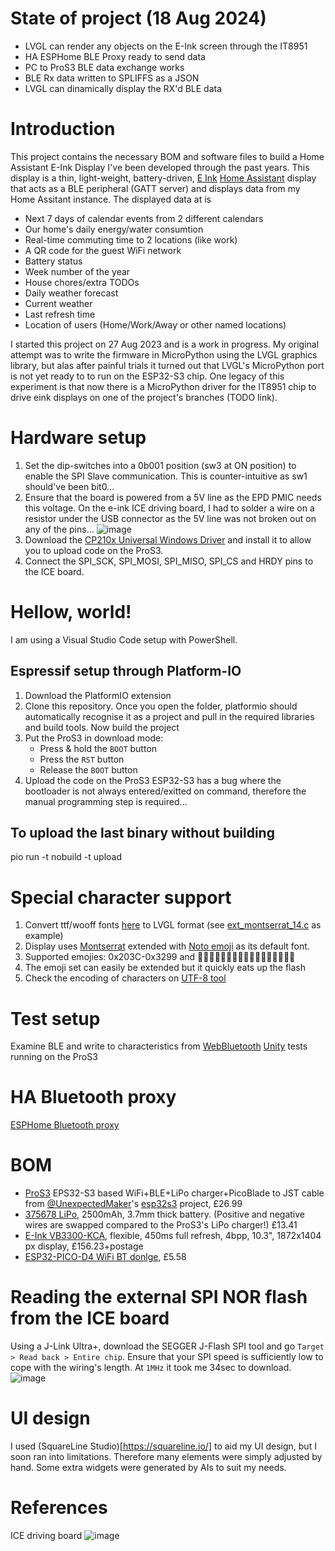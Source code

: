 # State of project (18 Aug 2024)
- LVGL can render any objects on the E-Ink screen through the IT8951
- HA ESPHome BLE Proxy ready to send data
- PC to ProS3 BLE data exchange works
- BLE Rx data written to SPLIFFS as a JSON
- LVGL can dinamically display the RX'd BLE data

# Introduction
This project contains the necessary BOM and software files to build a Home Assistant E-Ink Display I've been developed through the past years. This display is a thin, light-weight, battery-driven, [E Ink](https://www.eink.com/) [Home Assistant](https://www.home-assistant.io/) display that acts as a BLE peripheral (GATT server) and displays data from my Home Assitant instance. The displayed data at is
- Next 7 days of calendar events from 2 different calendars
- Our home's daily energy/water consumtion
- Real-time commuting time to 2 locations (like work)
- A QR code for the guest WiFi network
- Battery status
- Week number of the year
- House chores/extra TODOs
- Daily weather forecast
- Current weather
- Last refresh time
- Location of users (Home/Work/Away or other named locations)

I started this project on 27 Aug 2023 and is a work in progress. My original attempt was to write the firmware in MicroPython using the LVGL graphics library, but alas after painful trials it turned out that LVGL's MicroPython port is not yet ready to to run on the ESP32-S3 chip. One legacy of this experiment is that now there is a MicroPython driver for the IT8951 chip to drive eink displays on one of the project's branches (TODO link).

# Hardware setup
1. Set the dip-switches into a 0b001 position (sw3 at ON position) to enable the SPI Slave communication. This is counter-intuitive as sw1 should've been bit0...
2. Ensure that the board is powered from a 5V line as the EPD PMIC needs this voltage. On the e-ink ICE driving board, I had to solder a wire on a resistor under the USB connector as the 5V line was not broken out on any of the pins...
![image](https://github.com/davidanderle/HA-eink-display/assets/17354704/3dca032c-fc01-4353-b139-fc69d722a0d5)
3. Download the [CP210x Universal Windows Driver](https://www.silabs.com/documents/public/software/CP210x_Universal_Windows_Driver.zip) and install it to allow you to upload code on the ProS3.
4. Connect the SPI_SCK, SPI_MOSI, SPI_MISO, SPI_CS and HRDY pins to the ICE board. 

# Hellow, world!
I am using a Visual Studio Code setup with PowerShell.
## Espressif setup through Platform-IO
1. Download the PlatformIO extension
2. Clone this repository. Once you open the folder, platformio should automatically recognise it as a project and pull in the required libraries and build tools. Now build the project
3. Put the ProS3 in download mode:
    - Press & hold the `BOOT` button
    - Press the `RST` button
    - Release the `BOOT` button
4. Upload the code on the ProS3
ESP32-S3 has a bug where the bootloader is not always entered/exitted on command, therefore the manual programming step is required...

## To upload the last binary without building
pio run -t nobuild -t upload

# Special character support
1. Convert ttf/wooff fonts [here](https://lvgl.io/tools/fontconverter) to LVGL format (see [ext_montserrat_14.c](https://github.com/davidanderle/eink_calendar/blob/espidf/src/ext_montserrat_14.c) as example)
2. Display uses [Montserrat](https://fonts.google.com/specimen/Montserrat) extended with [Noto emoji](https://fonts.google.com/noto/specimen/Noto+Emoji) as its default font. 
3. Supported emojies: 0x203C-0x3299 and 🤖🎃😀😁😂🤣😍🥰😘🥺🥚🐸👀🍆🥹😊🙂
4. The emoji set can easily be extended but it quickly eats up the flash
5. Check the encoding of characters on [UTF-8 tool](https://www.cogsci.ed.ac.uk/~richard/utf-8.cgi?input=1F970&mode=hex) 

# Test setup
Examine BLE and write to characteristics from [WebBluetooth](chrome://bluetooth-internals/#devices)
[Unity](https://github.com/ThrowTheSwitch/Unity) tests running on the ProS3

# HA Bluetooth proxy
[ESPHome Bluetooth proxy](https://esphome.io/projects/?type=bluetooth)

# BOM
- [ProS3](https://www.amazon.co.uk/gp/product/B09X22YBG7/ref=ewc_pr_img_2?smid=AGX9N6DGNRN2Q&psc=1) EPS32-S3 based WiFi+BLE+LiPo charger+PicoBlade to JST cable from [@UnexpectedMaker](https://github.com/UnexpectedMaker)'s [esp32s3](https://github.com/UnexpectedMaker/esp32s3) project, £26.99
- [375678 LiPo](https://www.aliexpress.com/item/1005004946019552.html?spm=a2g0o.cart.0.0.d80e38daNEjZz4&mp=1#nav-specification), 2500mAh, 3.7mm thick battery. (Positive and negative wires are swapped compared to the ProS3's LiPo charger!) £13.41
- [E-Ink VB3300-KCA](https://www.waveshare.com/product/displays/e-paper/epaper-1/10.3inch-e-paper-d.htm?___SID=U), flexible, 450ms full refresh, 4bpp, 10.3", 1872x1404 px display, £156.23+postage
- [ESP32-PICO-D4 WiFi BT donlge](https://www.aliexpress.com/item/1005006118961103.html), £5.58

# Reading the external SPI NOR flash from the ICE board
Using a J-Link Ultra+, download the SEGGER J-Flash SPI tool and go `Target > Read back > Entire chip`. Ensure that your SPI speed is sufficiently low to cope with the wiring's length. At `1MHz` it took me 34sec to download.
![image](https://github.com/davidanderle/HA-eink-display/assets/17354704/6486e221-4802-4124-b2e9-9e668b6178bf)

# UI design
I used (SquareLine Studio)[https://squareline.io/] to aid my UI design, but I soon ran into limitations. Therefore many elements were simply adjusted by hand. Some extra widgets were generated by AIs to suit my needs.

# References
ICE driving board
![image](https://github.com/davidanderle/HA-eink-display/assets/17354704/14772f9d-02dd-4990-bba2-ac562887a5ad)

